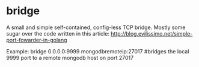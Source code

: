 # bridge
A small and simple self-contained, config-less TCP bridge. Mostly some sugar over the code written in this article: http://blog.evilissimo.net/simple-port-fowarder-in-golang

Example:
	bridge 0.0.0.0:9999 mongodbremoteip:27017  #bridges the local 9999 port to a remote mongodb host on port 27017
